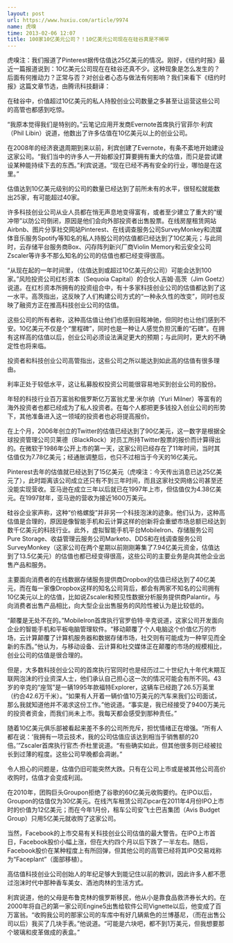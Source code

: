 ```yaml
---
layout: post
url: https://www.huxiu.com/article/9974
name: 虎嗅
time: 2013-02-06 12:07
title: 100家10亿美元公司？！10亿美元公司现在在硅谷真是不稀罕
---
```

虎嗅注：我们报道了Pinterest据传估值达25亿美元的情况。刚好，《纽约时报》最近一篇报道说到：10亿美元公司现在在硅谷还真不少。这种现象是怎么发生的？后面有何推动力？正常与否？对创业者心态与做法有何影响？我们来看下《纽约时报》这篇文章节选，由腾讯科技翻译：

在硅谷中，价值超过10亿美元的私人持股创业公司数量之多甚至让运营这些公司的高管也都感到吃惊。

“我原本觉得我们是特别的。”云笔记应用开发商Evernote首席执行官菲尔·利宾（Phil Libin）说道，他数出了许多估值在10亿美元以上的创业公司。

在2008年的经济衰退周期到来以前，利宾创建了Evernote，有条不紊地开始建设这家公司。“我们当中的许多人一开始都没打算要拥有重大的估值，而只是尝试建设某种能持续下去的东西。”利宾说道。“现在已经不再有安全的行业，哪怕是在这里。”

估值达到10亿美元级别的公司的数量已经达到了前所未有的水平，很轻松就能数出25家，有可能超过40家。

许多科技创业公司从业人员都在悄无声息地变得富有，或者至少建立了重大的“缓冲带”以防公司倒闭，原因是他们会向外部投资者出售股票。在线房屋租赁网站Airbnb、图片分享社交网站Pinterest、在线调查服务公司SurveyMonkey和流媒体音乐服务Spotify等知名的私人持股公司的估值都已经达到了10亿美元；与此同时，云存储平台服务商Box、闪存阵列新兴厂商Violin Memory和云安全公司Zscaler等许多不那么知名的公司的估值也都已经变得很高。

“从现在起的一年时间里，（估值达到或超过10亿美元的公司）可能会达到100家。”风险投资公司红杉资本（Sequoia Capital）的合伙人吉姆·高茨（Jim Goetz）说道。在红杉资本所拥有的投资组合中，有十多家科技创业公司的估值都达到了这一水平。高茨指出，这反映了人们构建公司方式的“一种永久性的改变”，同时也反映了融资方正在推高科技创业公司的估值。

这些公司的所有者称，这种高估值让他们也感到目眩神驰，但同时也让他们感到不安。10亿美元不仅是个“里程碑”，同时也是一种让人感觉负担沉重的“石碑”。在拥有这样高的估值以后，创业公司必须设法满足更大的预期；与此同时，更大的不确定性也将来临。

投资者和科技创业公司高管指出，这些公司之所以能达到如此高的估值有很多理由。

利率正处于较低水平，这让私募股权投资公司能很容易地买到创业公司的股份。

年轻的科技行业百万富翁和俄罗斯亿万富翁尤里·米尔纳（Yuri Milner）等富有的海外投资者也都已经成为了私人投资者。在每个人都把更多钱投入创业公司的形势下，其他准备进入这一领域的投资者也必将提高报价。

在上个月，2006年创立的Twitter的估值已经达到了90亿美元，这一数字是根据全球投资管理公司贝莱德（BlackRock）对员工所持Twitter股票的报价而计算得出的。在微软于1986年公开上市的第一天，这家公司已经存在了11年时间，当时其估值仅为7.78亿美元；经通胀调整后，也只不过相当于今天的16亿美元。

Pinterest去年的估值就已经达到了15亿美元（虎嗅注：今天传出消息已达25亿美元了），此时距离该公司成立还只有不到三年时间，而且这家社交网络公司甚至还没能实现营收。亚马逊在成立三年以后就已在1997年上市，但估值仅为4.38亿美元。在1997财年，亚马逊的营收为接近1600万美元。

硅谷企业家声称，这种“价格螺旋”并非另一个科技泡沫的迹象。他们认为，这种高估值是合理的，原因是像智能手机和云计算这样的创新将会重塑市场总额已经达到数千亿美元的科技行业。此外，虚拟智能手机平台MobileIron、存储服务公司Pure Storage、收益管理云服务公司Marketo、DDS和在线调查服务公司SurveyMonkey（这家公司在两个星期以前刚刚筹集了7.94亿美元资金，估值达到了13.5亿美元）的估值也都已经变得很高，这些公司的主要业务是向其他企业出售产品和服务。

主要面向消费者的在线数据存储服务提供商Dropbox的估值已经达到了40亿美元，而在每一家像Dropbox这样的知名公司背后，都会有两家不知名的公司拥有10亿美元以上的估值，比如说Zscaler和预见性数据分析服务提供商Palantir。与向消费者出售产品相比，向大型企业出售服务的风险性被认为是比较低的。

“颠覆是无处不在的。”MobileIron首席执行官罗伯特·辛克说道，这家公司开发面向企业的智能手机和平板电脑管理软件。“移动颠覆了个人电脑这个价值亿万的市场，云计算颠覆了计算机服务器和数据存储市场，社交则有可能成为一种罕见而全新的东西。”他认为，与移动设备、云计算和社交媒体正在颠覆的市场的规模相比，创业公司的估值是很合理的。

但是，大多数科技创业公司的首席执行官同时也是经历过二十世纪九十年代末期互联网泡沫的行业资深人士，他们承认自己担心这一次的情况可能会有所不同。43岁的辛克的“座驾”是一辆1995年款福特Explorer，这辆车已经跑了26.5万英里（约合42.6万千米）。“如果有人开着一辆价值10万美元的汽车来我们公司面试，那么我就知道他并不渴求这份工作。”他说道。“事实是，我已经接受了9400万美元的投资者资金，而我们尚未上市。我每天都会感受到那种责任。”

随着10亿美元俱乐部被看起来差不多的公司所充斥，担忧情绪正在增强。“所有人都在说：‘我拥有一项云技术，我的公司估值应该达到相当于销售额的20倍。’”Zscaler首席执行官杰·乔杜里说道。“有些确实如此，但其他很多则已经被拉长到过薄的程度。这些公司早晚都会凋谢。”

令人担心的问题是，估值仍旧可能突然大跌。只有在公司上市或是被其他公司高价收购时，估值才会变成利润。

在2010年，团购巨头Groupon拒绝了谷歌的60亿美元收购要约。在IPO以后，Groupon的估值仅为30亿美元。在线汽车租赁公司Zipcar在2011年4月份IPO上市时的价值为12亿美元；而在今年1月份，租车公司安飞士巴吉集团（Avis Budget Group）只用5亿美元就收购了这家公司。

当然，Facebook的上市交易有关科技创业公司估值的最大警告。在IPO上市首日，Facebook股价小幅上涨，但在大约四个月以后下跌了一半左右。随后，Facebook股价在某种程度上有所回弹，但其他公司的高管已经将其IPO交易戏称为“Faceplant”（面部移植）。

高估值科技创业公司创始人的年纪足够大到能记住以前的教训，因此许多人都不愿过泡沫时代中那种香车美女、酒池肉林的生活方式。

利宾说道，他的父母是布鲁克林的俄罗斯移民，他从小是靠食品救济券长大的。在2000年将自己的第一家公司Engine5出售给软件公司Vignette以后，他变成了百万富翁。“收购我公司的那家公司的车库中有好几辆紫色的兰博基尼，（而在出售公司以后）我买了几块手表。”他说道。“可能是六块吧，都不到1万美元，但我想要那个玻璃和皮革做成的表盒。”

